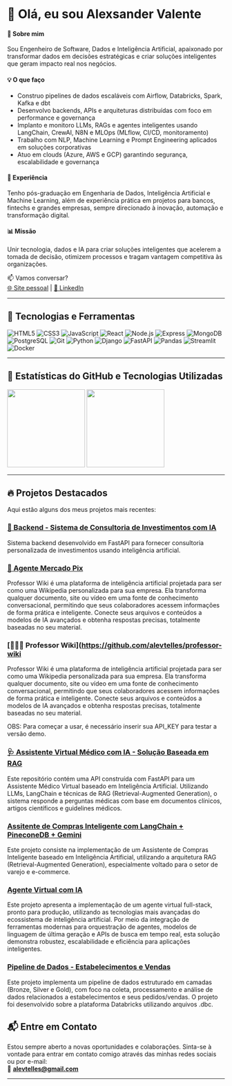 # 👋 Olá, eu sou Alexsander Valente

#### 🚀 Sobre mim

Sou Engenheiro de Software, Dados e Inteligência Artificial, apaixonado por transformar dados em decisões estratégicas e criar soluções inteligentes que geram impacto real nos negócios.

#### 💡 O que faço

- Construo pipelines de dados escaláveis com Airflow, Databricks, Spark, Kafka e dbt
- Desenvolvo backends, APIs e arquiteturas distribuídas com foco em performance e governança
- Implanto e monitoro LLMs, RAGs e agentes inteligentes usando LangChain, CrewAI, N8N e MLOps (MLflow, CI/CD, monitoramento)
- Trabalho com NLP, Machine Learning e Prompt Engineering aplicados em soluções corporativas
- Atuo em clouds (Azure, AWS e GCP) garantindo segurança, escalabilidade e governança

#### 🎯 Experiência
Tenho pós-graduação em Engenharia de Dados, Inteligência Artificial e Machine Learning, além de experiência prática em projetos para bancos, fintechs e grandes empresas, sempre direcionado à inovação, automação e transformação digital.

#### 📊 Missão
Unir tecnologia, dados e IA para criar soluções inteligentes que acelerem a tomada de decisão, otimizem processos e tragam vantagem competitiva às organizações.

📫 Vamos conversar?  
[🌐 Site pessoal](https://alexsander.app.br) | [🔗 LinkedIn](https://www.linkedin.com/in/alexsander-valente/)  

---

## 🚀 Tecnologias e Ferramentas

![HTML5](https://img.shields.io/badge/-HTML5-333?style=flat&logo=html5)
![CSS3](https://img.shields.io/badge/-CSS3-333?style=flat&logo=css3)
![JavaScript](https://img.shields.io/badge/-JavaScript-333?style=flat&logo=javascript)
![React](https://img.shields.io/badge/-React-333?style=flat&logo=react)
![Node.js](https://img.shields.io/badge/-Node.js-333?style=flat&logo=node.js)
![Express](https://img.shields.io/badge/-Express-333?style=flat&logo=express)
![MongoDB](https://img.shields.io/badge/-MongoDB-333?style=flat&logo=mongodb)
![PostgreSQL](https://img.shields.io/badge/-PostgreSQL-333?style=flat&logo=postgresql)
![Git](https://img.shields.io/badge/-Git-333?style=flat&logo=git)
![Python](https://img.shields.io/badge/-Python-333?style=flat&logo=python)
![Django](https://img.shields.io/badge/-Django-333?style=flat&logo=Django)
![FastAPI](https://img.shields.io/badge/-FastAPI-333?style=flat&logo=FastAPI)
![Pandas](https://img.shields.io/badge/-Pandas-333?style=flat&logo=Pandas)
![Streamlit](https://img.shields.io/badge/-Streamlit-333?style=flat&logo=Pandas)
![Docker](https://img.shields.io/badge/-Docker-333?style=flat&logo=docker)

---

## 🌟 Estatísticas do GitHub e Tecnologias Utilizadas

<div align="left">

   <img height="180em" src="https://github-readme-stats.vercel.app/api?username=alevtelles&show_icons=true&theme=github_dark&include_all_commits=true&count_private=true"/>


  <img height="180em" src="https://github-readme-stats.vercel.app/api/top-langs/?username=alevtelles&layout=compact&langs_count=8&theme=github_dark&custom_title=Tecnologias"/>
</div>

---

## 🔥 Projetos Destacados

Aqui estão alguns dos meus projetos mais recentes:

### [🤖 Backend - Sistema de Consultoria de Investimentos com IA](https://github.com/alevtelles/consultoria-investimentos-com-ia)
Sistema backend desenvolvido em FastAPI para fornecer consultoria personalizada de investimentos usando inteligência artificial.

### [🏦 Agente Mercado Pix](https://github.com/alevtelles/agente-crewai-mercado-pix)
Professor Wiki é uma plataforma de inteligência artificial projetada para ser como uma Wikipedia personalizada para sua empresa. Ela transforma qualquer documento, site ou vídeo em uma fonte de conhecimento conversacional, permitindo que seus colaboradores acessem informações de forma prática e inteligente. Conecte seus arquivos e conteúdos a modelos de IA avançados e obtenha respostas precisas, totalmente baseadas no seu material.

### [👨🏽‍🏫 Professor Wiki](https://github.com/alevtelles/professor-wiki
Professor Wiki é uma plataforma de inteligência artificial projetada para ser como uma Wikipedia personalizada para sua empresa. Ela transforma qualquer documento, site ou vídeo em uma fonte de conhecimento conversacional, permitindo que seus colaboradores acessem informações de forma prática e inteligente. Conecte seus arquivos e conteúdos a modelos de IA avançados e obtenha respostas precisas, totalmente baseadas no seu material.

OBS: Para começar a usar, é necessário inserir sua API_KEY para testar a versão demo.

### [🩺 Assistente Virtual Médico com IA - Solução Baseada em RAG](https://github.com/alevtelles/Assistente-Medico-IA)
Este repositório contém uma API construída com FastAPI para um Assistente Médico Virtual baseado em Inteligência Artificial. Utilizando LLMs, LangChain e técnicas de RAG (Retrieval-Augmented Generation), o sistema responde a perguntas médicas com base em documentos clínicos, artigos científicos e guidelines médicos.

### [Assitente de Compras Inteligente com LangChain + PineconeDB + Gemini](https://github.com/alevtelles/assisnte-de-compras-inteligente)
Este projeto consiste na implementação de um Assistente de Compras Inteligente baseado em Inteligência Artificial, utilizando a arquitetura RAG (Retrieval-Augmented Generation), especialmente voltado para o setor de varejo e e-commerce.

### [Agente Virtual com IA](https://github.com/alevtelles/Agente-virtual-com-IA)
Este projeto apresenta a implementação de um agente virtual full-stack, pronto para produção, utilizando as tecnologias mais avançadas do ecossistema de inteligência artificial. Por meio da integração de ferramentas modernas para orquestração de agentes, modelos de linguagem de última geração e APIs de busca em tempo real, esta solução demonstra robustez, escalabilidade e eficiência para aplicações inteligentes.

### [Pipeline de Dados - Estabelecimentos e Vendas](https://github.com/alevtelles/pipeline-estabelecimento-vendas)
Este projeto implementa um pipeline de dados estruturado em camadas (Bronze, Silver e Gold), com foco na coleta, processamento e análise de dados relacionados a estabelecimentos e seus pedidos/vendas. O projeto foi desenvolvido sobre a plataforma Databricks utilizando arquivos .dbc.


## 📬 Entre em Contato

Estou sempre aberto a novas oportunidades e colaborações. Sinta-se à vontade para entrar em contato comigo através das minhas redes sociais ou por e-mail:  
📩 **[alevtelles@gmail.com](mailto:alevtelles@gmail.com)**

---

